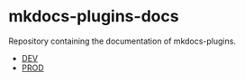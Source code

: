 # mkdocs-plugins-docs
Repository containing the documentation of mkdocs-plugins.

* [DEV](https://neoteroideveuwstacc.z6.web.core.windows.net/mkdocs-plugins/)
* [PROD](https://www.neoteroi.dev/mkdocs-plugins/)
